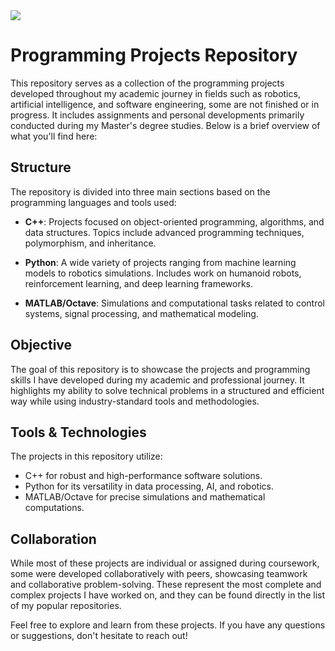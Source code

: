 <div align="left">
  <a href="fr_README.md">
    <img src="https://img.shields.io/badge/lang-fr-blue">
  </a>
</div>

# Programming Projects Repository

This repository serves as a collection of the programming projects developed throughout my academic journey in fields such as robotics, artificial intelligence, and software engineering, some are not finished or in progress. It includes assignments and personal developments primarily conducted during my Master's degree studies. Below is a brief overview of what you'll find here:

## Structure
The repository is divided into three main sections based on the programming languages and tools used:

- **C++**: Projects focused on object-oriented programming, algorithms, and data structures. Topics include advanced programming techniques, polymorphism, and inheritance.
  
- **Python**: A wide variety of projects ranging from machine learning models to robotics simulations. Includes work on humanoid robots, reinforcement learning, and deep learning frameworks.
  
- **MATLAB/Octave**: Simulations and computational tasks related to control systems, signal processing, and mathematical modeling.

## Objective
The goal of this repository is to showcase the projects and programming skills I have developed during my academic and professional journey. It highlights my ability to solve technical problems in a structured and efficient way while using industry-standard tools and methodologies.

## Tools & Technologies
The projects in this repository utilize:
- C++ for robust and high-performance software solutions.
- Python for its versatility in data processing, AI, and robotics.
- MATLAB/Octave for precise simulations and mathematical computations.

## Collaboration
While most of these projects are individual or assigned during coursework, some were developed collaboratively with peers, showcasing teamwork and collaborative problem-solving. These represent the most complete and complex projects I have worked on, and they can be found directly in the list of my popular repositories.


Feel free to explore and learn from these projects. If you have any questions or suggestions, don't hesitate to reach out!

